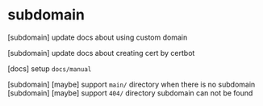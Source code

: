 # subdomain

[subdomain] update docs about using custom domain

[subdomain] update docs about creating cert by certbot

[docs] setup `docs/manual`

[subdomain] [maybe] support `main/` directory when there is no subdomain
[subdomain] [maybe] support `404/` directory subdomain can not be found
